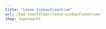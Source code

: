```yaml
---
title: "Leone Einkaufszentrum"
url: /bad-leonfelden/leone-einkaufszentrum/
shop: Supermarkt
---
```

